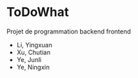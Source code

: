 # ToDoWhat
Projet de programmation backend frontend

- Li, Yingxuan
- Xu, Chutian
- Ye, Junli
- Ye, Ningxin